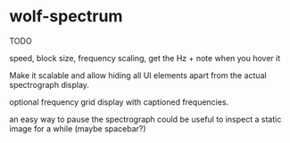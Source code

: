 # wolf-spectrum
TODO

speed, block size, frequency scaling, get the Hz + note when you hover it

Make it scalable and allow hiding all UI elements apart from the actual spectrograph display.

optional frequency grid display with captioned frequencies.

an easy way to pause the spectrograph could be useful to inspect a static image for a while (maybe spacebar?)
